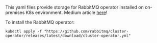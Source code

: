 This yaml files provide storage for RabbitMQ operator installed on on-premises K8s environment.
Medium article [here](https://medium.com/@paolo.gazzola/deploy-a-rabbitmq-cluster-in-an-on-premise-kubernetes-multi-node-cluster-enviroment-5dd71d84dafc)!

To install the RabbitMQ operator:
```
kubectl apply -f "https://github.com/rabbitmq/cluster-operator/releases/latest/download/cluster-operator.yml"
```
